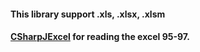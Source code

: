 #### This library support .xls, .xlsx, .xlsm
#### [CSharpJExcel](https://sourceforge.net/projects/jexcelapi/) for reading the excel 95-97.
